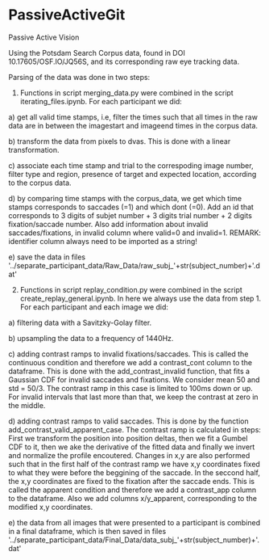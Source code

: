 # PassiveActiveGit
Passive Active Vision

Using the Potsdam Search Corpus data, found in DOI 10.17605/OSF.IO/JQ56S, and its corresponding raw eye tracking data. 

Parsing of the data was done in two steps:

1. Functions in script merging_data.py were combined in the script iterating_files.ipynb. 
For each participant we did:

  a) get all valid time stamps, i.e, filter the times such that all times in the raw data are in between the imagestart and imageend times in the corpus data.
  
  b) transform the data from pixels to dvas. This is done with a linear transformation. 
  
  c) associate each time stamp and trial to the correspoding image number, filter type and region, presence of target and expected location, according to the corpus data.
  
  d) by comparing time stamps with the corpus_data, we get which time stamps corresponds to saccades (=1) and which dont (=0). Add an id that corresponds to 3 digits of subjet number + 3 digits trial number + 2 digits fixation/saccade number. Also add information about invalid saccades/fixations, in invalid column where valid=0 and invalid=1. REMARK: identifier column always need to be imported as a string! 
  
  e) save the data in files '../separate_participant_data/Raw_Data/raw_subj_'+str(subject_number)+'.dat'
  
2. Functions in script replay_condition.py were combined in the script create_replay_general.ipynb. In here we always use the data from step 1. 
For each participant and each image we did:
  
  a) filtering data with a Savitzky-Golay filter. 
  
  b) upsampling the data to a frequency of 1440Hz. 
  
  c) adding contrast ramps to invalid fixations/saccades. This is called the continuous condition and therefore we add a contrast_cont column to the dataframe. This is done with the add_contrast_invalid function, that fits a Gaussian CDF for invalid saccades and fixations. We consider mean 50 and std = 50/3. The contrast ramp in this case is limited to 100ms down or up. For invalid intervals that last more than that, we keep the contrast at zero in the middle.
  
  d) adding contrast ramps to valid saccades. This is done by the function add_contrast_valid_apparent_case. The contrast ramp is calculated in steps: First we transform the position into position deltas, then we fit a Gumbel CDF to it, then we ake the derivative of the fitted data and finally we invert and normalize the profile encoutered.
   Changes in x,y are also performed such that in the first half of the contrast ramp we have x,y coordinates fixed to what they were before the beggining of the saccade. In the seccond half, the x,y coordinates are fixed to the fixation after the saccade ends. This is called the apparent condition and therefore we add a contrast_app column to the dataframe. Also we add columns x/y_apparent, corresponding to the modified x,y coordinates. 
  
  e) the data from all images that were presented to a participant is combined in a final dataframe, which is then saved in files '../separate_participant_data/Final_Data/data_subj_'+str(subject_number)+'.dat'

